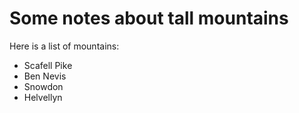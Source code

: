 Some notes about tall mountains
==========================

Here is a list of mountains:

* Scafell Pike
* Ben Nevis
* Snowdon
* Helvellyn

